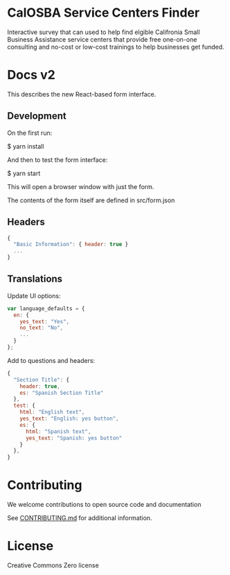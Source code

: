 # CalOSBA Service Centers Finder

Interactive survey that can used to help find elgible Califronia Small Business Assistance service centers that provide free one-on-one consulting and no-cost or low-cost trainings to help businesses get funded.

# Docs v2

This describes the new React-based form interface.

## Development

On the first run:

  $ yarn install

And then to test the form interface:

  $ yarn start

This will open a browser window with just the form.

The contents of the form itself are defined in src/form.json

## Headers

```javascript
{
  "Basic Information": { header: true }
  ...
}
```

## Translations

Update UI options:

```javascript
var language_defaults = {
  en: {
    yes_text: "Yes",
    no_text: "No",
    ...
  }
};
```

Add to questions and headers:

```javascript
{
  "Section Title": {
    header: true,
    es: "Spanish Section Title"
  },
  test: {
    html: "English text",
    yes_text: "English: yes button",
    es: {
      html: "Spanish text",
      yes_text: "Spanish: yes button"
    }
  },
}
```

# Contributing
We welcome contributions to open source code and documentation

See [CONTRIBUTING.md](CONTRIBUTING.md) for additional information.

# License

Creative Commons Zero license
